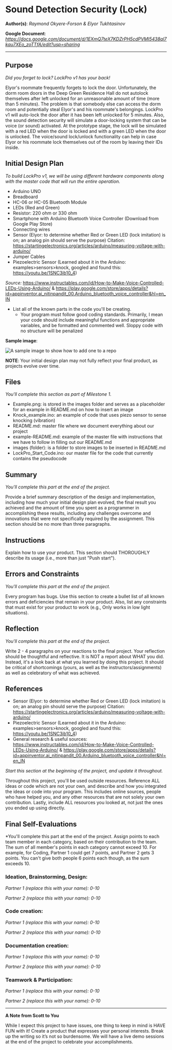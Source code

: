 # Sound Detection Security (Lock)

**Author(s)**: *Raymond Okyere-Forson & Elyor Tukhtasinov*

**Google Document**: *https://docs.google.com/document/d/1EXmQ7teX7KDZrPH5cdPVMI5438ql7kau7XEo_zoTTfA/edit?usp=sharing*

---
## Purpose
*Did you forget to lock? LockPro v1 has your back!*

Elyor's roommate frequently forgets to lock the door. Unfortunately, the dorm room doors in the Deep Green Residence Hall do not autolock themselves after left unlocked for an unreasonable amount of time (more than 5 minutes). The problem is that somebody else can access the dorm room and potentially steal Elyor's and his roommate's belongings. LockPro v1 will auto-lock the door after it has been left unlocked for 5 minutes. Also, the sound detection security will simulate a door-locking system that can be voice (or sound) activated. At the prototype stage, the lock will be simulated with a red LED when the door is locked and with a green LED when the door is unlocked. The voice/sound lock/unlock functionality can help in case Elyor or his roommate lock themselves out of the room by leaving their IDs inside.

## Initial Design Plan
*To build LockPro v1, we will be using different hardware components along with the master code that will run the entire operation.*

- Arduino UNO
- Breadboard
- HC-06 or HC-05 Bluetooth Module
- LEDs (Red and Green)
- Resistor: 220 ohm or 330 ohm
- Smartphone with Arduino Bluetooth Voice Controller (Download from Google Play Store)
- Connecting wires
- Sensor (Elyor: to determine whether Red or Green LED (lock imitation) is on; an analog pin should serve the purpose) 
    Citation: https://startingelectronics.org/articles/arduino/measuring-voltage-with-arduino/
- Jumper Cables
- Piezoelectric Sensor (Learned about it in the Arduino: examples>sensors>knock, googled and found this: https://youtu.be/1SNC3ib10_4)

*Source:* https://www.instructables.com/id/How-to-Make-Voice-Controlled-LEDs-Using-Arduino/ & https://play.google.com/store/apps/details?id=appinventor.ai_nitinpandit_00.Arduino_bluetooth_voice_controller&hl=en_IN

- List all of the known parts in the code you'll be creating.
  - Your program must follow good coding standards. 
  Primarily, I mean your code should include meaningful functions 
  and appropriate variables, and be formatted and commented well. 
  Sloppy code with no structure will be penalized 


**Sample image**:

![A sample image to show how to add one to a repo](images/example.png "A sample image. This is the text that appears.")

**NOTE**: Your initial design plan may not fully reflect your final product,
as projects evolve over time.

## Files
*You'll complete this section as part of Milestone 1.*

- Example.png: is stored in the images folder and serves as a placeholder for an example in README.md on how to insert an image
- Knock_example.ino: an example of code that uses piezo sensor to sense knocking (vibration)
- README.md: master file where we document everything about our project
- example-README.md: example of the master file with instructions that we have to follow in filling out our README.md
- images (folder): is a folder to store images to be inserted in README.md
- LockPro_Start_Code.ino: our master file for the code that currently contains the pseudocode

## Summary
*You'll complete this part at the end of the project.*

Provide a brief summary description of the design and implementation,
including how much your initial design plan evolved, the final result
you achieved and the amount of time you spent as a programmer in
accomplishing these results, including any challenges overcome and
innovations that were not specifically required by the assignment.
This section should be no more than three paragraphs.

## Instructions
Explain how to use your product. 
This section should THOROUGHLY describe its usage (i.e., more than just "Push start").

## Errors and Constraints
*You'll complete this part at the end of the project.*

Every program has bugs. Use this section to create a bullet list of
all known errors and deficiencies that remain in your product. 
Also, list any constraints that must exist for your product to work 
(e.g., Only works in low light situations).

## Reflection
*You'll complete this part at the end of the project.*

Write 2 - 4 paragraphs on your reactions to the final project. 
Your reflection should be thoughtful and reflective. 
It is NOT a report about WHAT you did. 
Instead, it's a look back at what you learned by doing this project.
It should be critical of shortcomings (yours, as well as the instructors/assignments) 
as well as celebratory of what was achieved.

## References
- Sensor (Elyor: to determine whether Red or Green LED (lock imitation) is on; an analog pin should serve the purpose) Citation: https://startingelectronics.org/articles/arduino/measuring-voltage-with-arduino/
- Piezoelectric Sensor (Learned about it in the Arduino: examples>sensors>knock, googled and found this: https://youtu.be/1SNC3ib10_4)
- General research & useful sources: https://www.instructables.com/id/How-to-Make-Voice-Controlled-LEDs-Using-Arduino/ & https://play.google.com/store/apps/details?id=appinventor.ai_nitinpandit_00.Arduino_bluetooth_voice_controller&hl=en_IN

*Start this section at the beginning of the project, and update it throughout.*

Throughout this project, you'll be used outside resources.
Reference ALL ideas or code which are not your own, and describe and
how you integrated the ideas or code into your program. This includes
online sources, people who have helped you, and any other resources that
are not solely your own contribution. Lastly, include ALL resources you
looked at, not just the ones you ended up using directly.

## Final Self-Evaluations
*You'll complete this part at the end of the project. 
Assign points to each team member in each category, based on their contribution to the team. 
The sum of all member's points in each category cannot exceed 10. 
For example, for Coding, Partner 1 could get 7 points, and Partner 2 gets 3 points. 
You can't give both people 6 points each though, as the sum exceeds 10.

### Ideation, Brainstorming, Design:

*Partner 1 (replace this with your name): 0-10*

*Partner 2 (replace this with your name): 0-10*

### Code creation: 

*Partner 1 (replace this with your name): 0-10*

*Partner 2 (replace this with your name): 0-10*

### Documentation creation:

*Partner 1 (replace this with your name): 0-10*

*Partner 2 (replace this with your name): 0-10*

### Teamwork & Participation:

*Partner 1 (replace this with your name): 0-10*

*Partner 2 (replace this with your name): 0-10*


---
**A Note from Scott to You**

While I expect this project to have issues, one
thing to keep in mind is HAVE FUN with it! Create a product that
expresses your personal interests. Break up the writing so it’s not so burdensome.
We will have a live demo sessions at the end of the project to celebrate your accomplishments.

